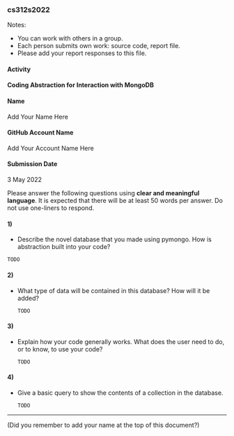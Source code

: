 ### cs312s2022

Notes:
 - You can work with others in a group.
 - Each person submits own work: source code, report file.
 - Please add your report responses to this file.

#### Activity
####  Coding Abstraction for Interaction with MongoDB

#### Name
Add Your Name Here

#### GitHub Account Name
Add Your Account Name Here

#### Submission Date
3 May 2022


Please answer the following questions using **clear and meaningful language**. It is expected that there will be at least 50 words per answer. Do not use one-liners to respond.


#### 1)

 - Describe the novel database that you made using pymongo. How is abstraction built into your code?

 ```
 TODO

 ```

#### 2)

 - What type of data will be contained in this database? How will it be added?

	```
	TODO

	```

#### 3)
 - Explain how your code generally works. What does the user need to do, or to know, to use your code?

	```
	TODO
	```

#### 4)
 - Give a basic query to show the contents of a collection in the database.

	```
	TODO
	```

---
(Did you remember to add your name at the top of this document?)
